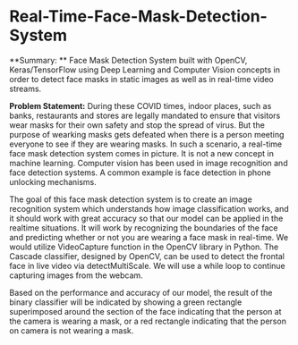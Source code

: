 # Real-Time-Face-Mask-Detection-System
**Summary: **
Face Mask Detection System built with OpenCV, Keras/TensorFlow using Deep Learning and Computer Vision concepts in order to detect face masks in static images as well as in real-time video streams.

**Problem Statement:**
During these COVID times, indoor places, such as banks, restaurants and stores are legally mandated to ensure that visitors wear masks for their own safety and stop the spread of virus. But the purpose of wearking masks gets defeated when there is a person meeting everyone to see if they are wearing masks. In such a scenario, a real-time face mask detection system comes in picture. It is not a new concept in machine learning. Computer vision has been used in image recognition and face detection systems. A common example is face detection in phone unlocking mechanisms.

The goal of this face mask detection system is to create an image recognition system which understands how image classification works, and it should work with great accuracy so that our model can be applied in the realtime situations. It will work by recognizing the boundaries of the face and predicting whether or not you are wearing a face mask in real-time. We would utilize VideoCapture function in the OpenCV library in Python. The Cascade classifier, designed by OpenCV, can be used to detect the frontal face in live video via detectMultiScale. We will use a while loop to continue capturing images from the webcam.

Based on the performance and accuracy of our model, the result of the binary classifier will be indicated by showing a green rectangle superimposed around the section of the face indicating that the person at the camera is wearing a mask, or a red rectangle indicating that the person on camera is not wearing a mask.


